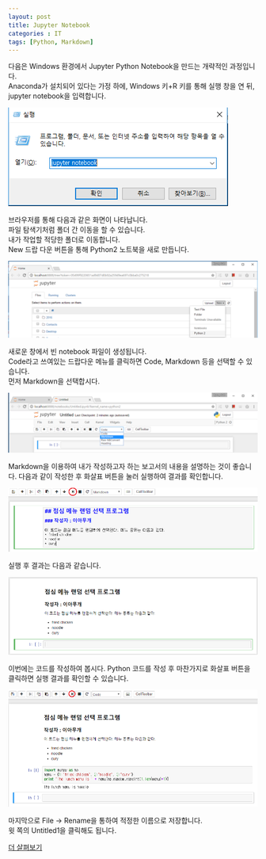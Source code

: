 ```yaml
---
layout: post
title: Jupyter Notebook
categories : IT
tags: [Python, Markdown]
---
```


다음은 Windows 환경에서 Jupyter Python Notebook을 만드는 개략적인 과정입니다.   
Anaconda가 설치되어 있다는 가정 하에, Windows 키+R 키를 통해 실행 창을 연 뒤, jupyter notebook을 입력합니다.

![alt tag](https://github.com/ksublee/ksublee.github.io/blob/master/_posts/figure/run.png?raw=true)

브라우저를 통해 다음과 같은 화면이 나타납니다.   
파일 탐색기처럼 폴더 간 이동을 할 수 있습니다.   
내가 작업할 적당한 폴더로 이동합니다.   
New 드랍 다운 버튼을 통해 Python2 노트북을 새로 만듭니다.

<img src="https://github.com/ksublee/ksublee.github.io/blob/master/_posts/figure/new.png?raw=true" alt="Drawing" style="max-width: 100%; height: auto;"/>

새로운 창에서 빈 notebook 파일이 생성됩니다.   
Code라고 쓰여있는 드랍다운 메뉴를 클릭하면 Code, Markdown 등을 선택할 수 있습니다.  
먼저 Markdown을 선택합시다.

<img src="https://github.com/ksublee/ksublee.github.io/blob/master/_posts/figure/code.png?raw=true" alt="Drawing" style="max-width: 100%; height: auto;"/>


Markdown을 이용하여 내가 작성하고자 하는 보고서의 내용을 설명하는 것이 좋습니다.
다음과 같이 작성한 후 화살표 버튼을 눌러 실행하여 결과를 확인합니다.

<img src="https://github.com/ksublee/ksublee.github.io/blob/master/_posts/figure/markdown.png?raw=true" alt="Drawing" style="max-width: 100%; height: auto;"/>

실행 후 결과는 다음과 같습니다.

<img src="https://github.com/ksublee/ksublee.github.io/blob/master/_posts/figure/markdown2.png?raw=true" alt="Drawing" style="max-width: 100%; height: auto;"/>

이번에는 코드를 작성하여 봅시다. 
Python 코드를 작성 후 마찬가지로 화살표 버튼을 클릭하면 실행 결과를 확인할 수 있습니다.

<img src="https://github.com/ksublee/ksublee.github.io/blob/master/_posts/figure/code_result.png?raw=true" alt="Drawing" style="max-width: 100%; height: auto;"/>

마지막으로 File -> Rename을 통하여 적정한 이름으로 저장합니다.   
윗 쪽의 Untitled1을 클릭해도 됩니다.

[더 살펴보기](https://gist.github.com/ihoneymon/652be052a0727ad59601)



